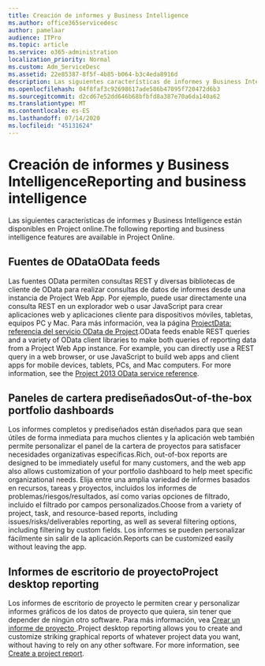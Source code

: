```yaml
---
title: Creación de informes y Business Intelligence
ms.author: office365servicedesc
author: pamelaar
audience: ITPro
ms.topic: article
ms.service: o365-administration
localization_priority: Normal
ms.custom: Adm_ServiceDesc
ms.assetid: 22e85387-8f5f-4b85-b064-b3c4eda8916d
description: Las siguientes características de informes y Business Intelligence están disponibles en Project online.
ms.openlocfilehash: 04f8faf3c92698617ade586b47095f720472d6b3
ms.sourcegitcommit: d2cd67e52dd646b68bfbfd8a387e70a6da140a62
ms.translationtype: MT
ms.contentlocale: es-ES
ms.lasthandoff: 07/14/2020
ms.locfileid: "45131624"
---
```

# <a name="reporting-and-business-intelligence"></a><span data-ttu-id="76458-103">Creación de informes y Business Intelligence</span><span class="sxs-lookup"><span data-stu-id="76458-103">Reporting and business intelligence</span></span>

<span data-ttu-id="76458-104">Las siguientes características de informes y Business Intelligence están disponibles en Project online.</span><span class="sxs-lookup"><span data-stu-id="76458-104">The following reporting and business intelligence features are available in Project Online.</span></span>
  
## <a name="odata-feeds"></a><span data-ttu-id="76458-105">Fuentes de OData</span><span class="sxs-lookup"><span data-stu-id="76458-105">OData feeds</span></span>

<span data-ttu-id="76458-p101">Las fuentes OData permiten consultas REST y diversas bibliotecas de cliente de OData para realizar consultas de datos de informes desde una instancia de Project Web App. Por ejemplo, puede usar directamente una consulta REST en un explorador web o usar JavaScript para crear aplicaciones web y aplicaciones cliente para dispositivos móviles, tabletas, equipos PC y Mac. Para más información, vea la página [ProjectData: referencia del servicio OData de Project](https://go.microsoft.com/fwlink/?LinkID=823655&amp;clcid=0x409).</span><span class="sxs-lookup"><span data-stu-id="76458-p101">OData feeds enable REST queries and a variety of OData client libraries to make both queries of reporting data from a Project Web App instance. For example, you can directly use a REST query in a web browser, or use JavaScript to build web apps and client apps for mobile devices, tablets, PCs, and Mac computers. For more information, see the [Project 2013 OData service reference](https://go.microsoft.com/fwlink/?LinkID=823655&amp;clcid=0x409).</span></span>
  
## <a name="out-of-the-box-portfolio-dashboards"></a><span data-ttu-id="76458-109">Paneles de cartera prediseñados</span><span class="sxs-lookup"><span data-stu-id="76458-109">Out-of-the-box portfolio dashboards</span></span>

<span data-ttu-id="76458-110">Los informes completos y prediseñados están diseñados para que sean útiles de forma inmediata para muchos clientes y la aplicación web también permite personalizar el panel de la cartera de proyectos para satisfacer necesidades organizativas específicas.</span><span class="sxs-lookup"><span data-stu-id="76458-110">Rich, out-of-box reports are designed to be immediately useful for many customers, and the web app also allows customization of your portfolio dashboard to help meet specific organizational needs.</span></span> <span data-ttu-id="76458-111">Elija entre una amplia variedad de informes basados en recursos, tareas y proyectos, incluidos los informes de problemas/riesgos/resultados, así como varias opciones de filtrado, incluido el filtrado por campos personalizados.</span><span class="sxs-lookup"><span data-stu-id="76458-111">Choose from a variety of project, task, and resource-based reports, including issues/risks/deliverables reporting, as well as several filtering options, including filtering by custom fields.</span></span> <span data-ttu-id="76458-112">Los informes se pueden personalizar fácilmente sin salir de la aplicación.</span><span class="sxs-lookup"><span data-stu-id="76458-112">Reports can be customized easily without leaving the app.</span></span> 
  
## <a name="project-desktop-reporting"></a><span data-ttu-id="76458-113">Informes de escritorio de proyecto</span><span class="sxs-lookup"><span data-stu-id="76458-113">Project desktop reporting</span></span>

<span data-ttu-id="76458-p103">Los informes de escritorio de proyecto le permiten crear y personalizar informes gráficos de los datos de proyecto que quiera, sin tener que depender de ningún otro software. Para más información, vea [Crear un informe de proyecto ](https://go.microsoft.com/fwlink/?LinkID=823657&amp;clcid=0x409).</span><span class="sxs-lookup"><span data-stu-id="76458-p103">Project desktop reporting allows you to create and customize striking graphical reports of whatever project data you want, without having to rely on any other software. For more information, see [Create a project report](https://go.microsoft.com/fwlink/?LinkID=823657&amp;clcid=0x409).</span></span>
  